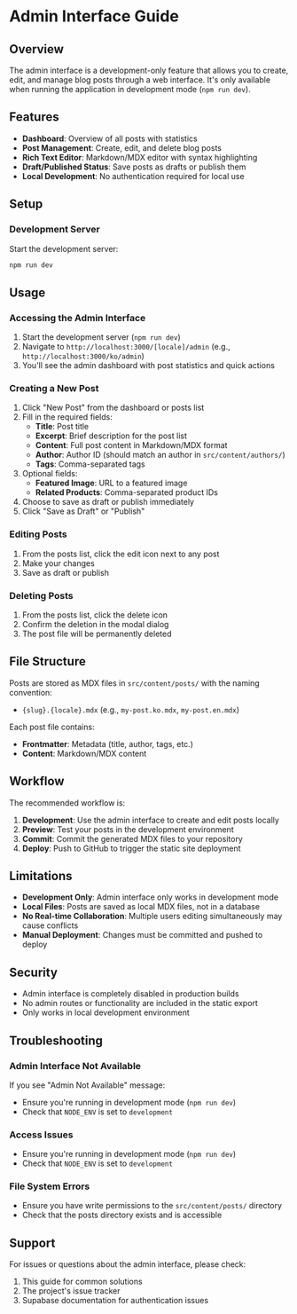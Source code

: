 # Admin Interface Guide

## Overview

The admin interface is a development-only feature that allows you to create, edit, and manage blog posts through a web interface. It's only available when running the application in development mode (`npm run dev`).

## Features

- **Dashboard**: Overview of all posts with statistics
- **Post Management**: Create, edit, and delete blog posts
- **Rich Text Editor**: Markdown/MDX editor with syntax highlighting
- **Draft/Published Status**: Save posts as drafts or publish them
- **Local Development**: No authentication required for local use

## Setup

### Development Server

Start the development server:

```bash
npm run dev
```

## Usage

### Accessing the Admin Interface

1. Start the development server (`npm run dev`)
2. Navigate to `http://localhost:3000/[locale]/admin` (e.g., `http://localhost:3000/ko/admin`)
3. You'll see the admin dashboard with post statistics and quick actions

### Creating a New Post

1. Click "New Post" from the dashboard or posts list
2. Fill in the required fields:
   - **Title**: Post title
   - **Excerpt**: Brief description for the post list
   - **Content**: Full post content in Markdown/MDX format
   - **Author**: Author ID (should match an author in `src/content/authors/`)
   - **Tags**: Comma-separated tags
3. Optional fields:
   - **Featured Image**: URL to a featured image
   - **Related Products**: Comma-separated product IDs
4. Choose to save as draft or publish immediately
5. Click "Save as Draft" or "Publish"

### Editing Posts

1. From the posts list, click the edit icon next to any post
2. Make your changes
3. Save as draft or publish

### Deleting Posts

1. From the posts list, click the delete icon
2. Confirm the deletion in the modal dialog
3. The post file will be permanently deleted

## File Structure

Posts are stored as MDX files in `src/content/posts/` with the naming convention:
- `{slug}.{locale}.mdx` (e.g., `my-post.ko.mdx`, `my-post.en.mdx`)

Each post file contains:
- **Frontmatter**: Metadata (title, author, tags, etc.)
- **Content**: Markdown/MDX content

## Workflow

The recommended workflow is:

1. **Development**: Use the admin interface to create and edit posts locally
2. **Preview**: Test your posts in the development environment
3. **Commit**: Commit the generated MDX files to your repository
4. **Deploy**: Push to GitHub to trigger the static site deployment

## Limitations

- **Development Only**: Admin interface only works in development mode
- **Local Files**: Posts are saved as local MDX files, not in a database
- **No Real-time Collaboration**: Multiple users editing simultaneously may cause conflicts
- **Manual Deployment**: Changes must be committed and pushed to deploy

## Security

- Admin interface is completely disabled in production builds
- No admin routes or functionality are included in the static export
- Only works in local development environment

## Troubleshooting

### Admin Interface Not Available

If you see "Admin Not Available" message:
- Ensure you're running in development mode (`npm run dev`)
- Check that `NODE_ENV` is set to `development`

### Access Issues

- Ensure you're running in development mode (`npm run dev`)
- Check that `NODE_ENV` is set to `development`

### File System Errors

- Ensure you have write permissions to the `src/content/posts/` directory
- Check that the posts directory exists and is accessible

## Support

For issues or questions about the admin interface, please check:
1. This guide for common solutions
2. The project's issue tracker
3. Supabase documentation for authentication issues